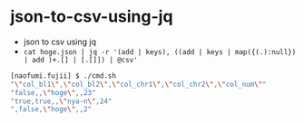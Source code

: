 # json-to-csv-using-jq

- json to csv using jq
- `cat hoge.json | jq -r '(add | keys), ((add | keys | map({(.):null}) | add )+.[] | [.[]]) | @csv'`

```sh
[naofumi.fujii] $ ./cmd.sh
"\"col_bl1\",\"col_bl2\",\"col_chr1\",\"col_chr2\",\"col_num\""
"false,,\"hoge\",,23"
"true,true,,\"nya-n\",24"
",false,\"hoge\",,2"
